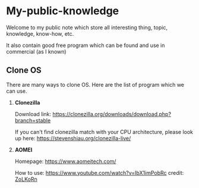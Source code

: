 # My-public-knowledge

Welcome to my public note which store all interesting thing, topic, knowledge, know-how, etc.

It also contain good free program which can be found and use in commercial (as I known)

## Clone OS
There are many ways to clone OS. Here are the list of program which we can use.
1. __Clonezilla__

    Download link: https://clonezilla.org/downloads/download.php?branch=stable

    If you can't find clonezilla match with your CPU architecture, please look up here: https://stevenshiau.org/clonezilla-live/

2. __AOMEI__

    Homepage: https://www.aomeitech.com/

    How to use: https://www.youtube.com/watch?v=IbX1imPobRc credit: [ZoLKoRn](https://www.youtube.com/channel/UCOItHieK_5NH3_IY3Esi4pA)
